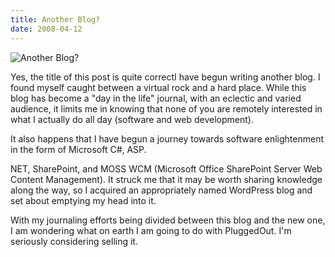 ```yaml
---
title: Another Blog?
date: 2008-04-12
---
```


![Another Blog?](https://source.unsplash.com/0gkw_9fy0eQ/1600x900)

Yes, the title of this post is quite correctI have begun writing another blog. I found myself caught between a virtual rock and a hard place. While this blog has become a "day in the life" journal, with an eclectic and varied audience, it limits me in knowing that none of you are remotely interested in what I actually do all day (software and web development).

It also happens that I have begun a journey towards software enlightenment in the form of Microsoft C#, ASP.

NET, SharePoint, and MOSS WCM (Microsoft Office SharePoint Server Web Content Management). It struck me that it may be worth sharing knowledge along the way, so I acquired an appropriately named WordPress blog and set about emptying my head into it.

With my journaling efforts being divided between this blog and the new one, I am wondering what on earth I am going to do with PluggedOut. I'm seriously considering selling it.